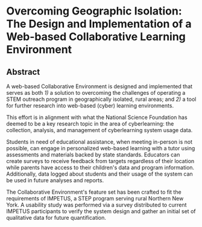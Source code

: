 Overcoming Geographic Isolation: The Design and Implementation of a Web-based Collaborative Learning Environment
=================================================================================================================

Abstract
--------

A web-based Collaborative Environment is designed and implemented that serves as both _1)_ a solution to overcoming the challenges of operating a STEM outreach program in geographically isolated, rural areas; and _2)_ a tool for further research into web-based (cyber) learning environments.

This effort is in alignment with what the National Science Foundation has deemed to be a key research topic in the area of cyberlearning: the collection, analysis, and management of cyberlearning system usage data.

Students in need of educational assistance, when meeting in-person is not possible, can engage in personalized web-based learning with a tutor using assessments and materials backed by state standards. Educators can create surveys to receive feedback from targets regardless of their location while parents have access to their children's data and program information. Additionally, data logged about students and their usage of the system can be used in future analyses and reports.

The Collaborative Environment's feature set has been crafted to fit the requirements of IMPETUS, a STEP program serving rural Northern New York. A usability study was performed via a survey distributed to current IMPETUS participants to verify the system design and gather an initial set of qualitative data for future quantification.
